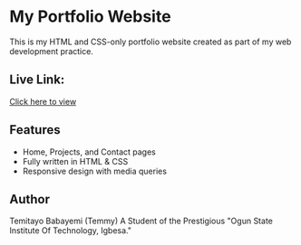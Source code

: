 # My Portfolio Website

This is my HTML and CSS-only portfolio website created as part of my web development practice.

## Live Link:
[Click here to view](https://temitopetsmart.github.io/My_Portfolio_Project/)

## Features
- Home, Projects, and Contact pages
- Fully written in HTML & CSS
- Responsive design with media queries

## Author
Temitayo Babayemi (Temmy)
A Student of the Prestigious "Ogun State Institute Of Technology, Igbesa."

